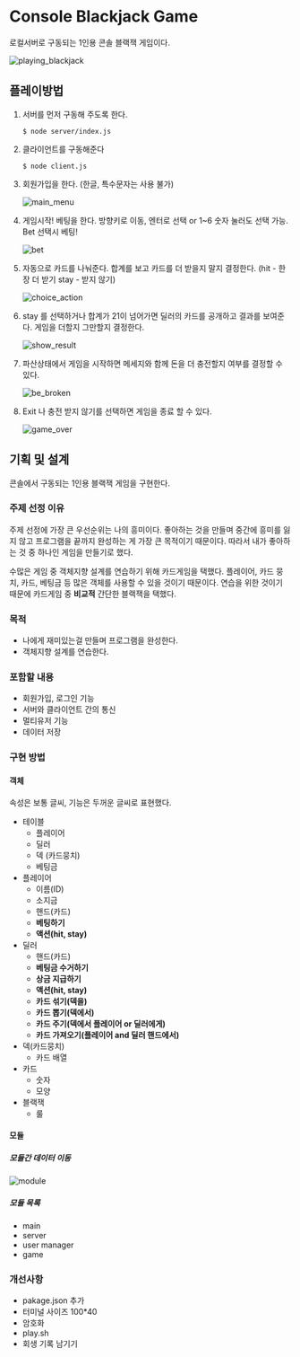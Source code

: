 # Console Blackjack Game

로컬서버로 구동되는 1인용 콘솔 블랙잭 게임이다.

![playing_blackjack](https://user-images.githubusercontent.com/26920620/59201338-29f92700-8bd5-11e9-860b-352a968b15e8.gif)

## 플레이방법

1. 서버를 먼저 구동해 주도록 한다.

   ```
   $ node server/index.js
   ```
   
2. 클라이언트를 구동해준다

   ```
   $ node client.js
   ```
   
3. 회원가입을 한다. (한글, 특수문자는 사용 불가)

   ![main_menu](https://user-images.githubusercontent.com/26920620/59214025-2d021080-8bf1-11e9-8a74-8d23da381ceb.png)

4. 게임시작! 베팅을 한다. 방향키로 이동, 엔터로 선택 or 1~6 숫자 눌러도 선택 가능. Bet 선택시 베팅!

   ![bet](https://user-images.githubusercontent.com/26920620/59214182-836f4f00-8bf1-11e9-9051-7171a2b900da.png)

5. 자동으로 카드를 나눠준다. 합계를 보고 카드를 더 받을지 말지 결정한다. (hit - 한장 더 받기 stay - 받지 않기)

   ![choice_action](https://user-images.githubusercontent.com/26920620/59214275-bdd8ec00-8bf1-11e9-918c-4326db9d1518.png)

6. stay 를 선택하거나 합계가 21이 넘어가면 딜러의 카드를 공개하고 결과를 보여준다. 게임을 더할지 그만할지 결정한다.

   ![show_result](https://user-images.githubusercontent.com/26920620/59214540-363fad00-8bf2-11e9-99e0-80b17ac7d9ec.png)

7. 파산상태에서 게임을 시작하면 메세지와 함께 돈을 더 충전할지 여부를 결정할 수 있다.

   ![be_broken](https://user-images.githubusercontent.com/26920620/59214660-7dc63900-8bf2-11e9-80d2-f5cbaad105ea.png)

8. Exit 나 충전 받지 않기를 선택하면 게임을 종료 할 수 있다.

   ![game_over](https://user-images.githubusercontent.com/26920620/59214767-b9610300-8bf2-11e9-8d8f-3322606f592a.png)

   



## 기획 및 설계

콘솔에서 구동되는 1인용 블랙잭 게임을 구현한다.

### 주제 선정 이유

주제 선정에 가장 큰 우선순위는 나의 흥미이다. 좋아하는 것을 만들며 중간에 흥미를 잃지 않고 프로그램을 끝까지 완성하는 게 가장 큰 목적이기 때문이다.  따라서 내가 좋아하는 것 중 하나인 게임을 만들기로 했다.

수많은 게임 중 객체지향 설계를 연습하기 위해 카드게임을 택했다. 플레이어, 카드 뭉치, 카드, 베팅금 등 많은 객체를 사용할 수 있을 것이기 때문이다. 연습을 위한 것이기 때문에 카드게임 중 **비교적**  간단한 블랙잭을 택했다.



### 목적

- 나에게 재미있는걸 만들며 프로그램을 완성한다.
- 객체지향 설계를 연습한다.



### 포함할 내용

- 회원가입, 로그인 기능
- 서버와 클라이언트 간의 통신
- 멀티유저  기능
- 데이터 저장



### 구현 방법

#### 객체

속성은 보통 글씨, 기능은 두꺼운 글씨로 표현했다.

- 테이블
  - 플레이어
  - 딜러
  - 덱 (카드뭉치)
  - 베팅금
- 플레이어 
  - 이름(ID)
  - 소지금
  - 핸드(카드)
  - **베팅하기**
  - **액션(hit, stay)**
- 딜러 
  - 핸드(카드)
  - **베팅금 수거하기**
  - **상금 지급하기**
  - **액션(hit, stay)**
  - **카드 섞기(덱을)**
  - **카드 뽑기(덱에서)**
  - **카드 주기(덱에서 플레이어 or 딜러에게)**
  - **카드 가져오기(플레이어 and 딜러 핸드에서)**
- 덱(카드뭉치)
  - 카드 배열
- 카드
  - 숫자
  - 모양
- 블랙잭
  - 룰

#### 모듈

##### 모듈간 데이터 이동

![module](<https://user-images.githubusercontent.com/26920620/58724810-83fd2e00-8418-11e9-8fd3-ef9bb980b8be.png>)

##### 모듈 목록

- main
- server 
- user manager
- game



### 개선사항

- pakage.json 추가
- 터미널 사이즈 100*40
- 암호화
- play.sh
- 회생 기록 남기기
